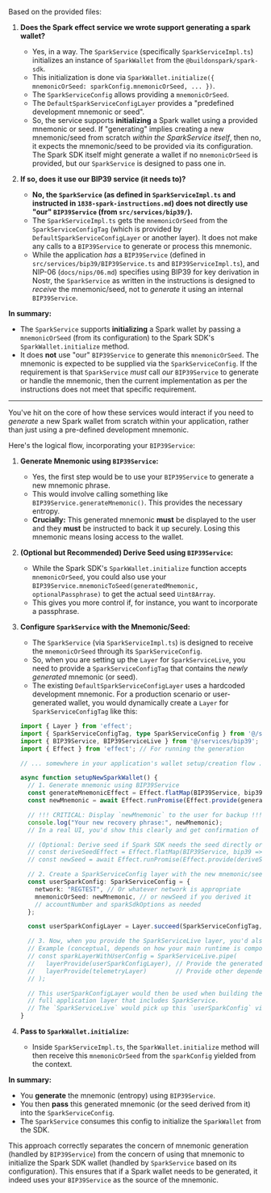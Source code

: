 Based on the provided files:

1.  **Does the Spark effect service we wrote support generating a spark wallet?**

    *   Yes, in a way. The `SparkService` (specifically `SparkServiceImpl.ts`) initializes an instance of `SparkWallet` from the `@buildonspark/spark-sdk`.
    *   This initialization is done via `SparkWallet.initialize({ mnemonicOrSeed: sparkConfig.mnemonicOrSeed, ... })`.
    *   The `SparkServiceConfig` allows providing a `mnemonicOrSeed`.
    *   The `DefaultSparkServiceConfigLayer` provides a "predefined development mnemonic or seed".
    *   So, the service supports **initializing** a Spark wallet using a provided mnemonic or seed. If "generating" implies creating a new mnemonic/seed from scratch *within the SparkService itself*, then no, it expects the mnemonic/seed to be provided via its configuration. The Spark SDK itself might generate a wallet if no `mnemonicOrSeed` is provided, but our `SparkService` is designed to pass one in.

2.  **If so, does it use our BIP39 service (it needs to)?**

    *   **No, the `SparkService` (as defined in `SparkServiceImpl.ts` and instructed in `1838-spark-instructions.md`) does not directly use "our" `BIP39Service` (from `src/services/bip39/`).**
    *   The `SparkServiceImpl.ts` gets the `mnemonicOrSeed` from the `SparkServiceConfigTag` (which is provided by `DefaultSparkServiceConfigLayer` or another layer). It does not make any calls to a `BIP39Service` to generate or process this mnemonic.
    *   While the application *has* a `BIP39Service` (defined in `src/services/bip39/BIP39Service.ts` and `BIP39ServiceImpl.ts`), and NIP-06 (`docs/nips/06.md`) specifies using BIP39 for key derivation in Nostr, the `SparkService` as written in the instructions is designed to *receive* the mnemonic/seed, not to *generate* it using an internal `BIP39Service`.

**In summary:**

*   The `SparkService` supports **initializing** a Spark wallet by passing a `mnemonicOrSeed` (from its configuration) to the Spark SDK's `SparkWallet.initialize` method.
*   It does **not** use "our" `BIP39Service` to generate this `mnemonicOrSeed`. The mnemonic is expected to be supplied via the `SparkServiceConfig`. If the requirement is that `SparkService` *must* call *our* `BIP39Service` to generate or handle the mnemonic, then the current implementation as per the instructions does not meet that specific requirement.

---

You've hit on the core of how these services would interact if you need to *generate* a new Spark wallet from scratch within your application, rather than just using a pre-defined development mnemonic.

Here's the logical flow, incorporating your `BIP39Service`:

1.  **Generate Mnemonic using `BIP39Service`:**
    *   Yes, the first step would be to use your `BIP39Service` to generate a new mnemonic phrase.
    *   This would involve calling something like `BIP39Service.generateMnemonic()`. This provides the necessary entropy.
    *   **Crucially:** This generated mnemonic **must** be displayed to the user and they **must** be instructed to back it up securely. Losing this mnemonic means losing access to the wallet.

2.  **(Optional but Recommended) Derive Seed using `BIP39Service`:**
    *   While the Spark SDK's `SparkWallet.initialize` function accepts `mnemonicOrSeed`, you could also use your `BIP39Service.mnemonicToSeed(generatedMnemonic, optionalPassphrase)` to get the actual seed `Uint8Array`.
    *   This gives you more control if, for instance, you want to incorporate a passphrase.

3.  **Configure `SparkService` with the Mnemonic/Seed:**
    *   The `SparkService` (via `SparkServiceImpl.ts`) is designed to receive the `mnemonicOrSeed` through its `SparkServiceConfig`.
    *   So, when you are setting up the `Layer` for `SparkServiceLive`, you need to provide a `SparkServiceConfigTag` that contains the *newly generated* mnemonic (or seed).
    *   The existing `DefaultSparkServiceConfigLayer` uses a hardcoded development mnemonic. For a production scenario or user-generated wallet, you would dynamically create a `Layer` for `SparkServiceConfigTag` like this:

    ```typescript
    import { Layer } from 'effect';
    import { SparkServiceConfigTag, type SparkServiceConfig } from '@/services/spark'; // Assuming paths
    import { BIP39Service, BIP39ServiceLive } from '@/services/bip39';
    import { Effect } from 'effect'; // For running the generation

    // ... somewhere in your application's wallet setup/creation flow ...

    async function setupNewSparkWallet() {
      // 1. Generate mnemonic using BIP39Service
      const generateMnemonicEffect = Effect.flatMap(BIP39Service, bip39 => bip39.generateMnemonic());
      const newMnemonic = await Effect.runPromise(Effect.provide(generateMnemonicEffect, BIP39ServiceLive));

      // !!! CRITICAL: Display `newMnemonic` to the user for backup !!!
      console.log("Your new recovery phrase:", newMnemonic);
      // In a real UI, you'd show this clearly and get confirmation of backup.

      // (Optional: Derive seed if Spark SDK needs the seed directly or if you use a passphrase)
      // const deriveSeedEffect = Effect.flatMap(BIP39Service, bip39 => bip39.mnemonicToSeed(newMnemonic));
      // const newSeed = await Effect.runPromise(Effect.provide(deriveSeedEffect, BIP39ServiceLive));

      // 2. Create a SparkServiceConfig layer with the new mnemonic/seed
      const userSparkConfig: SparkServiceConfig = {
        network: "REGTEST", // Or whatever network is appropriate
        mnemonicOrSeed: newMnemonic, // or newSeed if you derived it
        // accountNumber and sparkSdkOptions as needed
      };

      const userSparkConfigLayer = Layer.succeed(SparkServiceConfigTag, userSparkConfig);

      // 3. Now, when you provide the SparkServiceLive layer, you'd also provide this user-specific config
      // Example (conceptual, depends on how your main runtime is composed):
      // const sparkLayerWithUserConfig = SparkServiceLive.pipe(
      //   layerProvide(userSparkConfigLayer), // Provide the generated config
      //   layerProvide(telemetryLayer)        // Provide other dependencies like telemetry
      // );

      // This userSparkConfigLayer would then be used when building the
      // full application layer that includes SparkService.
      // The `SparkServiceLive` would pick up this `userSparkConfig` via `SparkServiceConfigTag`.
    }
    ```

4.  **Pass to `SparkWallet.initialize`:**
    *   Inside `SparkServiceImpl.ts`, the `SparkWallet.initialize` method will then receive this `mnemonicOrSeed` from the `sparkConfig` yielded from the context.

**In summary:**

*   You **generate** the mnemonic (entropy) using `BIP39Service`.
*   You then **pass** this generated mnemonic (or the seed derived from it) into the `SparkServiceConfig`.
*   The `SparkService` consumes this config to initialize the `SparkWallet` from the SDK.

This approach correctly separates the concern of mnemonic generation (handled by `BIP39Service`) from the concern of using that mnemonic to initialize the Spark SDK wallet (handled by `SparkService` based on its configuration). This ensures that if a Spark wallet needs to be generated, it indeed uses your `BIP39Service` as the source of the mnemonic.
